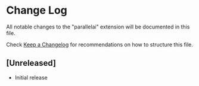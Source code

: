# Change Log

All notable changes to the "parallelai" extension will be documented in this file.

Check [Keep a Changelog](http://keepachangelog.com/) for recommendations on how to structure this file.

## [Unreleased]

- Initial release